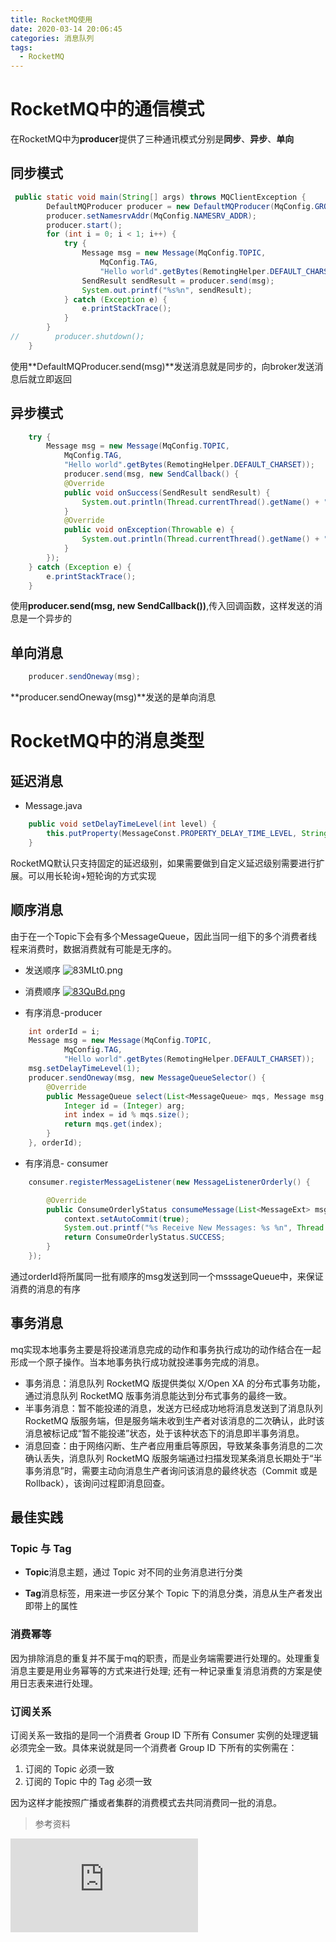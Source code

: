 ```yaml
---
title: RocketMQ使用
date: 2020-03-14 20:06:45
categories: 消息队列
tags:
  - RocketMQ
---
```

# RocketMQ中的通信模式
在RocketMQ中为**producer**提供了三种通讯模式分别是**同步**、**异步**、**单向**

## 同步模式

```java
 public static void main(String[] args) throws MQClientException {
        DefaultMQProducer producer = new DefaultMQProducer(MqConfig.GROUP_ID, getAclRPCHook());
        producer.setNamesrvAddr(MqConfig.NAMESRV_ADDR);
        producer.start();
        for (int i = 0; i < 1; i++) {
            try {
                Message msg = new Message(MqConfig.TOPIC,
                    MqConfig.TAG,
                    "Hello world".getBytes(RemotingHelper.DEFAULT_CHARSET));
                SendResult sendResult = producer.send(msg);
                System.out.printf("%s%n", sendResult);
            } catch (Exception e) {
                e.printStackTrace();
            }
        }
//        producer.shutdown();
    }
```

使用**DefaultMQProducer.send(msg)**发送消息就是同步的，向broker发送消息后就立即返回


## 异步模式

```java
    try {
        Message msg = new Message(MqConfig.TOPIC,
            MqConfig.TAG,
            "Hello world".getBytes(RemotingHelper.DEFAULT_CHARSET));
            producer.send(msg, new SendCallback() {
            @Override
            public void onSuccess(SendResult sendResult) {
                System.out.println(Thread.currentThread().getName() + ":" + sendResult.getSendStatus());
            }
            @Override
            public void onException(Throwable e) {
                System.out.println(Thread.currentThread().getName() + ":" + e.getMessage());
            }
        });
    } catch (Exception e) {
        e.printStackTrace();
    }

```

使用**producer.send(msg, new SendCallback())**,传入回调函数，这样发送的消息是一个异步的

## 单向消息

```java
    producer.sendOneway(msg);
```
**producer.sendOneway(msg)**发送的是单向消息

# RocketMQ中的消息类型

## 延迟消息

- Message.java

```java
    public void setDelayTimeLevel(int level) {
        this.putProperty(MessageConst.PROPERTY_DELAY_TIME_LEVEL, String.valueOf(level));
    }
```
RocketMQ默认只支持固定的延迟级别，如果需要做到自定义延迟级别需要进行扩展。可以用长轮询+短轮询的方式实现

## 顺序消息

由于在一个Topic下会有多个MessageQueue，因此当同一组下的多个消费者线程来消费时，数据消费就有可能是无序的。

- 发送顺序
![83MLt0.png](https://s1.ax1x.com/2020/03/15/83MLt0.png)

- 消费顺序
[![83QuBd.png](https://s1.ax1x.com/2020/03/15/83QuBd.png)](https://imgchr.com/i/83QuBd)

- 有序消息-producer
```java
    int orderId = i;
    Message msg = new Message(MqConfig.TOPIC,
            MqConfig.TAG,
            "Hello world".getBytes(RemotingHelper.DEFAULT_CHARSET));
    msg.setDelayTimeLevel(1);
    producer.sendOneway(msg, new MessageQueueSelector() {
        @Override
        public MessageQueue select(List<MessageQueue> mqs, Message msg, Object arg) {
            Integer id = (Integer) arg;
            int index = id % mqs.size();
            return mqs.get(index);
        }
    }, orderId);
```

- 有序消息- consumer
```java
    consumer.registerMessageListener(new MessageListenerOrderly() {

        @Override
        public ConsumeOrderlyStatus consumeMessage(List<MessageExt> msgs, ConsumeOrderlyContext context) {
            context.setAutoCommit(true);
            System.out.printf("%s Receive New Messages: %s %n", Thread.currentThread().getName(), msgs);
            return ConsumeOrderlyStatus.SUCCESS;
        }
    });
```

通过orderId将所属同一批有顺序的msg发送到同一个msssageQueue中，来保证消费的消息的有序

## 事务消息

mq实现本地事务主要是将投递消息完成的动作和事务执行成功的动作结合在一起形成一个原子操作。当本地事务执行成功就投递事务完成的消息。

- 事务消息：消息队列 RocketMQ 版提供类似 X/Open XA 的分布式事务功能，通过消息队列 RocketMQ 版事务消息能达到分布式事务的最终一致。
- 半事务消息：暂不能投递的消息，发送方已经成功地将消息发送到了消息队列 RocketMQ 版服务端，但是服务端未收到生产者对该消息的二次确认，此时该消息被标记成“暂不能投递”状态，处于该种状态下的消息即半事务消息。
- 消息回查：由于网络闪断、生产者应用重启等原因，导致某条事务消息的二次确认丢失，消息队列 RocketMQ 版服务端通过扫描发现某条消息长期处于“半事务消息”时，需要主动向消息生产者询问该消息的最终状态（Commit 或是 Rollback），该询问过程即消息回查。


## 最佳实践

### Topic 与 Tag

- **Topic**消息主题，通过 Topic 对不同的业务消息进行分类

- **Tag**消息标签，用来进一步区分某个 Topic 下的消息分类，消息从生产者发出即带上的属性

### 消费幂等

因为排除消息的重复并不属于mq的职责，而是业务端需要进行处理的。处理重复消息主要是用业务幂等的方式来进行处理;
还有一种记录重复消息消费的方案是使用日志表来进行处理。

### 订阅关系
订阅关系一致指的是同一个消费者 Group ID 下所有 Consumer 实例的处理逻辑必须完全一致。具体来说就是同一个消费者 Group ID 下所有的实例需在：
1. 订阅的 Topic 必须一致
2. 订阅的 Topic 中的 Tag 必须一致

因为这样才能按照广播或者集群的消费模式去共同消费同一批的消息。



> 参考资料

![事务消息](https://help.aliyun.com/document_detail/43348.html?spm=a2c4g.11186623.2.17.40004fa4DZswLK#concept-2047067)
